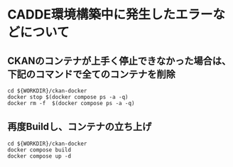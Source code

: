# CADDE環境構築中に発生したエラーなどについて
## CKANのコンテナが上手く停止できなかった場合は、下記のコマンドで全てのコンテナを削除
```
cd ${WORKDIR}/ckan-docker
docker stop $(docker compose ps -a -q)
docker rm -f  $(docker compose ps -a -q)
```

## 再度Buildし、コンテナの立ち上げ
```
cd ${WORKDIR}/ckan-docker
docker compose build
docker compose up -d
```